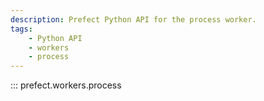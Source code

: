 ```yaml
---
description: Prefect Python API for the process worker.
tags:
    - Python API
    - workers
    - process
---
```


::: prefect.workers.process
